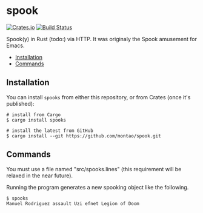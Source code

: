 # spook

[![Crates.io](https://img.shields.io/crates/v/spooky.svg)](https://crates.io/crates/spooky) [![Build Status](https://travis-ci.com/montao/spook.svg?branch=master)](https://travis-ci.com/montao/spook)  


Spook(y) in Rust (todo:) via HTTP. It was originaly the Spook amusement for Emacs. 

* [Installation](#installation)
* [Commands](#commands)

## Installation

You can install `spooks` from either this repository, or from Crates (once it's published):

```shell
# install from Cargo
$ cargo install spooks

# install the latest from GitHub
$ cargo install --git https://github.com/montao/spook.git
```

## Commands

You must use a file named "src/spooks.lines" (this requirement will be relaxed in the near future). 

Running the program generates a new spooking object like the following. 

```shell
$ spooks
Manuel Rodriguez assault Uzi efnet Legion of Doom
```
